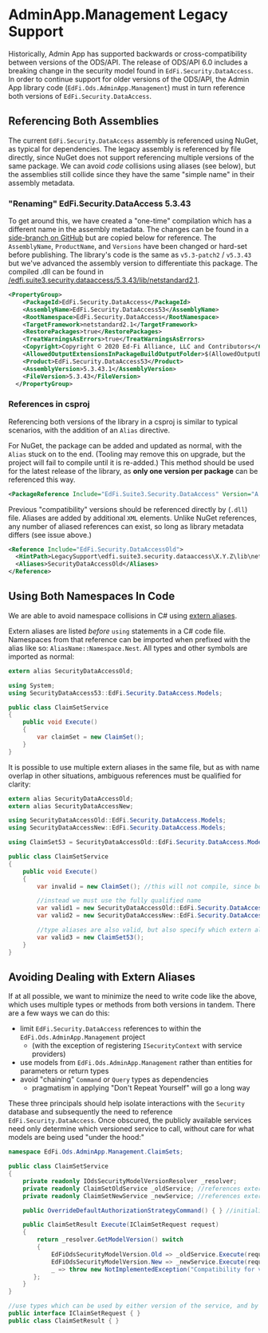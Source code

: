 # AdminApp.Management Legacy Support

Historically, Admin App has supported backwards or cross-compatibility between versions of the ODS/API. The release of ODS/API 6.0 includes a breaking change in the security model found in `EdFi.Security.DataAccess`. In order to continue support for older versions of the ODS/API, the Admin App library code (`EdFi.Ods.AdminApp.Management`) must in turn reference both versions of `EdFi.Security.DataAccess`.

## Referencing Both Assemblies

The current `EdFi.Security.DataAccess` assembly is referenced using NuGet, as typical for dependencies. The legacy assembly is referenced by file directly, since NuGet does not support referencing multiple versions of the same package. We can avoid _code_ collisions using aliases (see below), but the assemblies still collide since they have the same "simple name" in their assembly metadata.

### "Renaming" EdFi.Security.DataAccess 5.3.43

To get around this, we have created a "one-time" compilation which has a different name in the assembly metadata. The changes can be found in a [side-branch on GitHub](https://github.com/Ed-Fi-Alliance-OSS/Ed-Fi-ODS/tree/AdminApp-Compatibility-Compile) but are copied below for reference. The `AssemblyName`, `ProductName`, and `Versions` have been changed or hard-set before publishing. The library's code is the same as `v5.3-patch2` / `v5.3.43` but we've advanced the assembly version to differentiate this package. The compiled .dll can be found in [/edfi.suite3.security.dataaccess/5.3.43/lib/netstandard2.1](./edfi.suite3.security.dataaccess/5.3.43/lib/netstandard2.1).

```xml
<PropertyGroup>
    <PackageId>EdFi.Security.DataAccess</PackageId>
    <AssemblyName>EdFi.Security.DataAccess53</AssemblyName>
    <RootNamespace>EdFi.Security.DataAccess</RootNamespace>
    <TargetFramework>netstandard2.1</TargetFramework>
    <RestorePackages>true</RestorePackages>
    <TreatWarningsAsErrors>true</TreatWarningsAsErrors>
    <Copyright>Copyright © 2020 Ed-Fi Alliance, LLC and Contributors</Copyright>
    <AllowedOutputExtensionsInPackageBuildOutputFolder>$(AllowedOutputExtensionsInPackageBuildOutputFolder);.pdb</AllowedOutputExtensionsInPackageBuildOutputFolder>
    <Product>EdFi.Security.DataAccess53</Product>
    <AssemblyVersion>5.3.43.1</AssemblyVersion>
    <FileVersion>5.3.43</FileVersion>
  </PropertyGroup>
```

### References in csproj

Referencing both versions of the library in a csproj is similar to typical scenarios, with the addition of an `Alias` directive.

For NuGet, the package can be added and updated as normal, with the `Alias` stuck on to the end. (Tooling may remove this on upgrade, but the project will fail to compile until it is re-added.) This method should be used for the latest release of the library, as **only one version per package** can be referenced this way.

```xml
<PackageReference Include="EdFi.Suite3.Security.DataAccess" Version="A.B.C" Aliases="SecurityDataAccessNew" />
```

Previous "compatibility" versions should be referenced directly by (`.dll`) file. Aliases are added by additional `XML` elements. Unlike NuGet references, any number of aliased references can exist, so long as library metadata differs (see issue above.)

```xml
<Reference Include="EdFi.Security.DataAccessOld">
  <HintPath>LegacySupport\edfi.suite3.security.dataaccess\X.Y.Z\lib\netstandard2.1\EdFi.SecurityDataAccessXYZ</HintPath>
  <Aliases>SecurityDataAccessOld</Aliases>
</Reference>
```

## Using Both Namespaces In Code

We are able to avoid namespace collisions in C# using [extern aliases](https://learn.microsoft.com/en-us/dotnet/csharp/language-reference/keywords/extern-alias).

Extern aliases are listed _before_ `using` statements in a C# code file. Namespaces from that reference can be imported when prefixed with the alias like so: `AliasName::Namespace.Nest`. All types and other symbols are imported as normal:

```csharp
extern alias SecurityDataAccessOld;

using System;
using SecurityDataAccess53::EdFi.Security.DataAccess.Models;

public class ClaimSetService
{
    public void Execute()
    {
        var claimSet = new ClaimSet();
    }
}
```

It is possible to use multiple extern aliases in the same file, but as with name overlap in other situations, ambiguous references must be qualified for clarity:

```csharp
extern alias SecurityDataAccessOld;
extern alias SecurityDataAccessNew;

using SecurityDataAccessOld::EdFi.Security.DataAccess.Models;
using SecurityDataAccessNew::EdFi.Security.DataAccess.Models;

using ClaimSet53 = SecurityDataAccessOld::EdFi.Security.DataAccess.Models.ClaimSet;

public class ClaimSetService
{
    public void Execute()
    {
        var invalid = new ClaimSet(); //this will not compile, since both namespaces contain a "ClaimSet" type

        //instead we must use the fully qualified name
        var valid1 = new SecurityDataAccessOld::EdFi.Security.DataAccess.Models.ClaimSet();
        var valid2 = new SecurityDataAccessNew::EdFi.Security.DataAccess.Models.ClaimSet();

        //type aliases are also valid, but also specify which extern alias it is from (see above)
        var valid3 = new ClaimSet53();
    }
}
```

## Avoiding Dealing with Extern Aliases

If at all possible, we want to minimize the need to write code like the above, which uses multiple types or methods from both versions in tandem. There are a few ways we can do this:

- limit `EdFi.Security.DataAccess` references to within the `EdFi.Ods.AdminApp.Management` project
  - (with the exception of registering `ISecurityContext` with service providers)
- use models from `EdFi.Ods.AdminApp.Management` rather than entities for parameters or return types
- avoid "chaining" `Command` or `Query` types as dependencies
  - pragmatism in applying "Don't Repeat Yourself" will go a long way

These three principals should help isolate interactions with the `Security` database and subsequently the need to reference `EdFi.Security.DataAccess`.
Once obscured, the publicly available services need only determine which versioned service to call, without care for what models are being used "under the hood:"

```csharp
namespace EdFi.Ods.AdminApp.Management.ClaimSets;

public class ClaimSetService
{
    private readonly IOdsSecurityModelVersionResolver _resolver;
    private readonly ClaimSetOldService _oldService; //references extern alias SecurityDataAccessOld
    private readonly ClaimSetNewService _newService; //references extern alias SecurityDataAccessNew

    public OverrideDefaultAuthorizationStrategyCommand() { } //initialize dependencies...

    public ClaimSetResult Execute(IClaimSetRequest request)
    {
        return _resolver.GetModelVersion() switch
        {
            EdFiOdsSecurityModelVersion.Old => _oldService.Execute(request),
            EdFiOdsSecurityModelVersion.New => _newService.Execute(request),
            _ => throw new NotImplementedException("Compatibility for version not supported"),
       };
    }
}

//use types which can be used by either version of the service, and by any outside consumer
public interface IClaimSetRequest { }
public class ClaimSetResult { }
```
